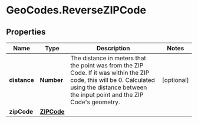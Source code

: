 # GeoCodes.ReverseZIPCode

## Properties

Name | Type | Description | Notes
------------ | ------------- | ------------- | -------------
**distance** | **Number** | The distance in meters that the point was from the ZIP Code. If it was within the ZIP code, this will be 0. Calculated using the distance between the input point and the ZIP Code&#39;s geometry. | [optional] 
**zipCode** | [**ZIPCode**](ZIPCode.md) |  | 


